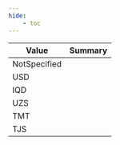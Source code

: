 ```yaml
---
hide:
    - toc
---
```

| Value | Summary |
|-------|---------|
| NotSpecified |  |
| USD |  |
| IQD |  |
| UZS |  |
| TMT |  |
| TJS |  |
